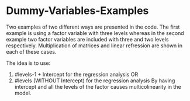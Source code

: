 # Dummy-Variables-Examples

Two examples of two different ways are presented in the code. The first example is using a factor variable with three levels whereas in the second example two factor variables are included with three and two levels respectively. 
Multiplication of matrices and linear refression are shown in each of these cases.

The idea is to use:
1. #levels-1  + Intercept  for the regression analysis
OR
2. #levels  (WITHOUT Intercept) for the regression analysis
By having intercept and all the levels of the factor causes multicolinearity in the model.
